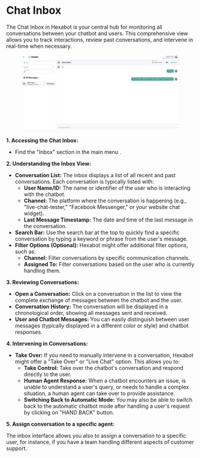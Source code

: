 # Chat Inbox

The Chat Inbox in Hexabot is your central hub for monitoring all conversations between your chatbot and users. This comprehensive view allows you to track interactions, review past conversations, and intervene in real-time when necessary.

<figure><img src="../.gitbook/assets/Untitled.png" alt=""><figcaption></figcaption></figure>

**1. Accessing the Chat Inbox:**

* Find the "Inbox" section in the main menu .

**2. Understanding the Inbox View:**

* **Conversation List:** The inbox displays a list of all recent and past conversations. Each conversation is typically listed with:
  * **User Name/ID:** The name or identifier of the user who is interacting with the chatbot.
  * **Channel:** The platform where the conversation is happening (e.g., "live-chat-tester," "Facebook Messenger," or your website chat widget).
  * **Last Message Timestamp:** The date and time of the last message in the conversation.
* **Search Bar:** Use the search bar at the top to quickly find a specific conversation by typing a keyword or phrase from the user's message.
* **Filter Options (Optional):** Hexabot might offer additional filter options, such as:
  * **Channel:** Filter conversations by specific communication channels.
  * **Assigned To:** Filter conversations based on the user who is currently handling them.

**3. Reviewing Conversations:**

* **Open a Conversation:** Click on a conversation in the list to view the complete exchange of messages between the chatbot and the user.
* **Conversation History:** The conversation will be displayed in a chronological order, showing all messages sent and received.
* **User and Chatbot Messages:** You can easily distinguish between user messages (typically displayed in a different color or style) and chatbot responses.

**4. Intervening in Conversations:**

* **Take Over:** If you need to manually intervene in a conversation, Hexabot might offer a "Take Over" or "Live Chat" option. This allows you to:
  * **Take Control:** Take over the chatbot's conversation and respond directly to the user.
  * **Human Agent Response:** When a chatbot encounters an issue, is unable to understand a user's query, or needs to handle a complex situation, a human agent can take over to provide assistance.
  * **Switching Back to Automatic Mode:** You may also be able to switch back to the automatic chatbot mode after handling a user's request by clicking on "HAND BACK" button.

**5. Assign conversation to a specific agent:**

The inbox interface allows you also to assign a conversation to a specific user, for instance, if you have a team handling different aspects of customer support.
